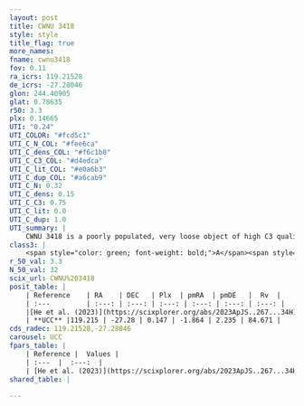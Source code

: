 ```yaml
---
layout: post
title: CWNU 3418
style: style
title_flag: true
more_names: 
fname: cwnu3418
fov: 0.11
ra_icrs: 119.21528
de_icrs: -27.28046
glon: 244.40905
glat: 0.78635
r50: 3.3
plx: 0.14665
UTI: "0.24"
UTI_COLOR: "#fcd5c1"
UTI_C_N_COL: "#fee6ca"
UTI_C_dens_COL: "#f6c1b8"
UTI_C_C3_COL: "#d4edca"
UTI_C_lit_COL: "#e0a6b3"
UTI_C_dup_COL: "#a6cab9"
UTI_C_N: 0.32
UTI_C_dens: 0.15
UTI_C_C3: 0.75
UTI_C_lit: 0.0
UTI_C_dup: 1.0
UTI_summary: |
    CWNU 3418 is a poorly populated, very loose object of high C3 quality. It was recently reported in the literature.
class3: |
    <span style="color: green; font-weight: bold;">A</span><span style="color: #FFC300; font-weight: bold;">B</span>
r_50_val: 3.3
N_50_val: 32
scix_url: CWNU%203418
posit_table: |
    | Reference    | RA    | DEC   | Plx  | pmRA  | pmDE   |  Rv  |
    | :---         | :---: | :---: | :---: | :---: | :---: | :---: |
    |[He et al. (2023)](https://scixplorer.org/abs/2023ApJS..267...34H) | 119.218 | -27.286 | 0.165 | -1.855 | 2.224 | 84.67 |
    | **UCC** |119.215 | -27.28 | 0.147 | -1.864 | 2.235 | 84.671 | 
cds_radec: 119.21528,-27.28046
carousel: UCC
fpars_table: |
    | Reference |  Values |
    | :---  |  :---:  |
    | [He et al. (2023)](https://scixplorer.org/abs/2023ApJS..267...34H) | `A0=2.2, m-M=14.1, logA=7.8` |
shared_table: |
    
---
```

